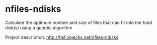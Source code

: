 nfiles-ndisks
==============

Calculate the optimum number and size of files that can fit into the hard disk(s) using a genetic algorithm 

Project description: http://faif.objectis.net/nfiles-ndisks
